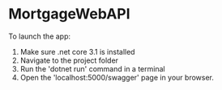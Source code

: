 # MortgageWebAPI

To launch the app:
1. Make sure .net core 3.1 is installed
2. Navigate to the project folder
3. Run the 'dotnet run' command in a terminal
4. Open the 'localhost:5000/swagger' page in your browser.
